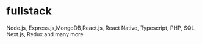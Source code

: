 # fullstack
Node.js, Express.js,MongoDB,React.js, React Native, Typescript, PHP, SQL, Next.js, Redux and many more

